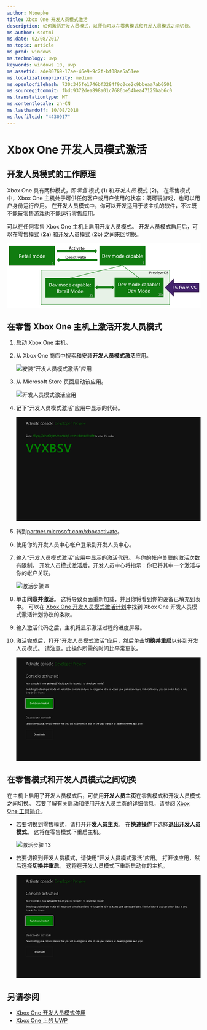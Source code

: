 ```yaml
---
author: Mtoepke
title: Xbox One 开发人员模式激活
description: 如何激活开发人员模式，以便你可以在零售模式和开发人员模式之间切换。
ms.author: scotmi
ms.date: 02/08/2017
ms.topic: article
ms.prod: windows
ms.technology: uwp
keywords: windows 10, uwp
ms.assetid: ade80769-17ae-46e9-9c2f-bf08ae5a51ee
ms.localizationpriority: medium
ms.openlocfilehash: 730c345fe1746bf3284f9c0ce2c9bbeaa7ab0501
ms.sourcegitcommit: fbdc9372dea898a01c7686be54bea47125bab6c0
ms.translationtype: MT
ms.contentlocale: zh-CN
ms.lasthandoff: 10/08/2018
ms.locfileid: "4430917"
---
```

# <a name="xbox-one-developer-mode-activation"></a>Xbox One 开发人员模式激活

## <a name="how-developer-mode-works"></a>开发人员模式的工作原理
Xbox One 具有两种模式，即*零售* 模式 (**1**) 和*开发人员* 模式 (**2**)。 在零售模式中，Xbox One 主机处于可供任何客户或用户使用的状态：既可玩游戏，也可以用户身份运行应用。 在开发人员模式中，你可以开发适用于该主机的软件，不过既不能玩零售游戏也不能运行零售应用。

可以在任何零售 Xbox One 主机上启用开发人员模式。 开发人员模式启用后，可以在零售模式 (**2a**) 和开发人员模式 (**2b**) 之间来回切换。

![Xbox One 模式](images/dev-mode-flow.png)

## <a name="activate-developer-mode-on-your-retail-xbox-one-console"></a>在零售 Xbox One 主机上激活开发人员模式

1.  启动 Xbox One 主机。

2.  从 Xbox One 商店中搜索和安装**开发人员模式激活**应用。

    ![安装“开发人员模式激活”应用](images/devkit-activation-1.png)

3.  从 Microsoft Store 页面启动该应用。

    ![开发人员模式激活应用](images/devkit-activation-2.png)

4.  记下“开发人员模式激活”应用中显示的代码。

    ![激活步骤 5](images/activation-step-5.png)  
    
5.  转到[partner.microsoft.com/xboxactivate](https://partner.microsoft.com/xboxactivate)。

6.  使用你的开发人员中心帐户登录到开发人员中心。

7.  输入“开发人员模式激活”应用中显示的激活代码。 与你的帐户关联的激活次数有限制。 开发人员模式激活后，开发人员中心将指示：你已将其中一个激活与你的帐户关联。

    ![激活步骤 8](images/activation-step-8-rs2.png)    
    
8.  单击**同意并激活**。 这将导致页面重新加载，并且你将看到你的设备已填充到表中。 可以在 [Xbox One 开发人员模式激活计划](http://go.microsoft.com/fwlink/p/?LinkId=760399)中找到 Xbox One 开发人员模式激活计划协议的条款。

9.  输入激活代码之后，主机将显示激活过程的进度屏幕。  
    
10. 激活完成后，打开“开发人员模式激活”应用，然后单击**切换并重启**以转到开发人员模式。 请注意，此操作所需的时间比平常更长。

    ![激活步骤 12](images/activation-step-12.png)   

## <a name="switch-between-retail-and-developer-mode"></a>在零售模式和开发人员模式之间切换
在主机上启用了开发人员模式后，可使用**开发人员主页**在零售模式和开发人员模式之间切换。 若要了解有关启动和使用开发人员主页的详细信息，请参阅 [Xbox One 工具简介](introduction-to-xbox-tools.md)。

* 若要切换到零售模式，请打开**开发人员主页**。 在**快速操作**下选择**退出开发人员模式**。 这将在零售模式下重启主机。    

  ![激活步骤 13](images/activation-step-13-rs4.png)  
  
* 若要切换到开发人员模式，请使用“开发人员模式激活”应用。 打开该应用，然后选择**切换并重启**。 这将在开发人员模式下重新启动你的主机。  

  ![激活步骤 14](images/activation-step-12.png)  

## <a name="see-also"></a>另请参阅
- [Xbox One 开发人员模式停用](devkit-deactivation.md)
- [Xbox One 上的 UWP](index.md)
